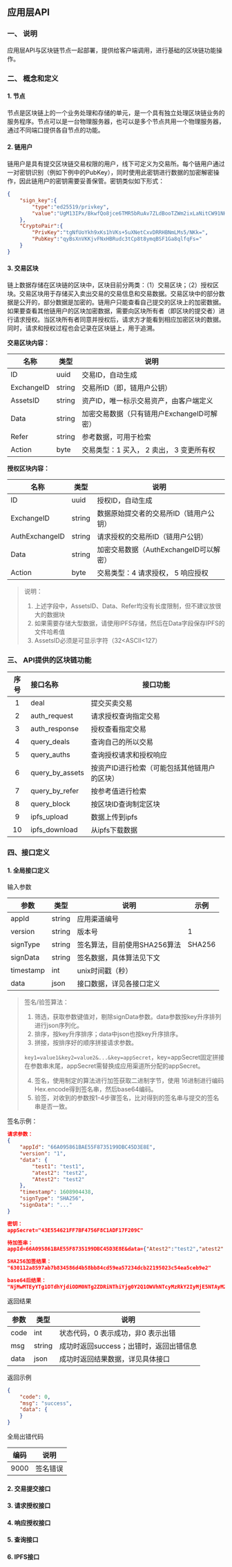 ##  应用层API

###  一、 说明

​		应用层API与区块链节点一起部署，提供给客户端调用，进行基础的区块链功能操作。



### 二、 概念和定义

#### 1. 节点

​		节点是区块链上的一个业务处理和存储的单元，是一个具有独立处理区块链业务的服务程序。节点可以是一台物理服务器，也可以是多个节点共用一个物理服务器，通过不同端口提供各自节点的功能。

#### 2. 链用户

​		链用户是具有提交区块链交易权限的用户，线下可定义为交易所。每个链用户通过一对密钥识别（例如下例中的PubKey），同时使用此密钥进行数据的加密解密操作，因此链用户的密钥需要妥善保管。密钥类似如下形式：
```json
{
	"sign_key":{
		"type":"ed25519/privkey",
		"value":"UgM13IPx/BkwfQo8jce6TMR5bRuAv7ZLdBooTZWm2ixLaNitCW91NHW06h8VQw=="
	},
	"CryptoPair":{
		"PrivKey":"tgNfUoYkh9xKs1hVKs+5uXNetCxvDRRHBNmLMs5/NKk=",
		"PubKey":"qyBsXnVKKjvFNxHBRudc3tCp8t8ymqBSF1Ga8qlfqFs="
	}
}
```

#### 3. 交易区块
​		链上数据存储在区块链的区块中，区块目前分两类：（1）交易区块；（2）授权区块。交易区块用于存储买入卖出交易的交易信息和交易数据。交易区块中的部分数据是公开的，部分数据是加密的。链用户只能查看自己提交的区块上的加密数据。如果要查看其他链用户的区块加密数据，需要向区块所有者（即区块的提交者）进行请求授权。当区块所有者同意并授权后，请求方才能看到相应加密区块的数据。同时，请求和授权过程也会记录在区块链上，用于追溯。

**交易区块内容：**

| 名称       | 类型   | 说明                                       |
| ---------- | ------ | ------------------------------------------ |
| ID         | uuid   | 交易ID，自动生成                           |
| ExchangeID | string | 交易所ID（即，链用户公钥）                 |
| AssetsID   | string | 资产ID，唯一标示交易资产，由客户端定义     |
| Data       | string | 加密交易数据（只有链用户ExchangeID可解密） |
| Refer      | string | 参考数据，可用于检索                       |
| Action     | byte   | 交易类型：1 买入， 2 卖出， 3 变更所有权   |

**授权区块内容：**

| 名称           | 类型   | 说明                                   |
| -------------- | ------ | -------------------------------------- |
| ID             | uuid   | 授权ID，自动生成                       |
| ExchangeID     | string | 数据原始提交者的交易所ID（链用户公钥） |
| AuthExchangeID | string | 请求授权的交易所ID（链用户公钥）       |
| Data           | string | 加密交易数据（AuthExchangeID可以解密） |
| Action         | byte   | 交易类型：4 请求授权， 5 响应授权      |

> 说明：
>
> 1. 上述字段中，AssetsID、Data、Refer均没有长度限制，但不建议放很大的数据块
> 2. 如果需要存储大型数据，请使用IPFS存储，然后在Data字段保存IPFS的文件哈希值
> 3. AssetsID必须是可显示字符（32<ASCII<127）



### 三、 API提供的区块链功能

| 序号 | 接口名称        | 接口功能                                     |
| :--: | :-------------- | -------------------------------------------- |
|  1   | deal            | 提交买卖交易                                 |
|  2   | auth_request    | 请求授权查询指定交易                         |
|  3   | auth_response   | 授权查看指定交易                             |
|  4   | query_deals     | 查询自己的所以交易                           |
|  5   | query_auths     | 查询授权请求和授权响应                       |
|  6   | query_by_assets | 按资产ID进行检索（可能包括其他链用户的区块） |
|  7   | query_by_refer  | 按参考值进行检索                             |
|  8   | query_block     | 按区块ID查询制定区块                         |
|  9   | ipfs_upload     | 数据上传到ipfs                               |
|  10  | ipfs_download   | 从ipfs下载数据                               |




### 四、接口定义

#### 1. 全局接口定义

输入参数

| 参数      | 类型   | 说明                          | 示例        |
| --------- | ------ | ----------------------------- | ----------- |
| appId     | string | 应用渠道编号                  |             |
| version   | string | 版本号                        | 1 |
| signType  | string | 签名算法，目前使用SHA256算法 | SHA256 |
| signData  | string | 签名数据，具体算法见下文      |             |
| timestamp | int    | unix时间戳（秒）              |             |
| data      | json   | 接口数据，详见各接口定义      |             |

> 签名/验签算法：
>
> 1. 筛选，获取参数键值对，剔除signData参数。data参数按key升序排列进行json序列化。
> 2. 排序，按key升序排序；data中json也按key升序排序。
> 3. 拼接，按排序好的顺序拼接请求参数。
>
> ```key1=value1&key2=value2&...&key=appSecret```，key=appSecret固定拼接在参数串末尾，appSecret需替换成应用渠道所分配的appSecret。
>
> 4. 签名，使用制定的算法进行加签获取二进制字节，使用 16进制进行编码Hex.encode得到签名串，然后base64编码。
> 5. 验签，对收到的参数按1-4步骤签名，比对得到的签名串与提交的签名串是否一致。

签名示例：

```json
请求参数：
{
    "appId": "66A095861BAE55F8735199DBC45D3E8E", 
    "version": "1", 
    "data": {
        "test1": "test1", 
        "atest2": "test2", 
        "Atest2": "test2"
    }, 
    "timestamp": 1608904438, 
    "signType": "SHA256",  
    "signData": "..."
}

密钥：
appSecret="43E554621FF7BF4756F8C1ADF17F209C"

待加签串：
appId=66A095861BAE55F8735199DBC45D3E8E&data={"Atest2":"test2","atest2":"test2","test1":"test1"}&signType=SHA256&timestamp=1608904438&version=1&key=43E554621FF7BF4756F8C1ADF17F209C

SHA256加签结果：
"630112a8597ab7b834586d4b58bb84cd59ea57234dcb22195023c54ea5ceb9e2"

base64后结果：
"NjMwMTEyYTg1OTdhYjdiODM0NTg2ZDRiNThiYjg0Y2Q1OWVhNTcyMzRkY2IyMjE5NTAyM2M1NGVhNWNlYjllMg=="
```

返回结果

| 参数      | 类型    | 说明                                                         |
| --------- | ------- | ------------------------------------------------------------ |
| code      | int   | 状态代码，0 表示成功，非0 表示出错                                 |
| msg   | string | 成功时返回success；出错时，返回出错信息                                                     |
| data      | json    | 成功时返回结果数据，详见具体接口                |

返回示例

```json
{
    "code": 0, 
    "msg": "success", 
    "data": {
    }
}
```

全局出错代码

| 编码 | 说明                               |
| ---- | ---------------------------------- |
| 9000 | 签名错误                           |



#### 2. 交易提交接口



#### 3. 请求授权接口



#### 4. 响应授权接口



#### 5. 查询接口



#### 6. IPFS接口